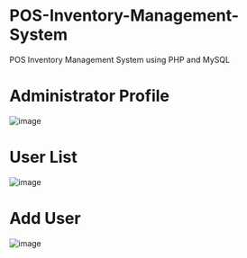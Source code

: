 # POS-Inventory-Management-System
POS Inventory Management System using PHP and MySQL
# Administrator Profile
![image](https://github.com/BlitzenPrancer/POS-Inventory-Management-System/blob/main/pos%20output/profile.PNG)
# User List
![image](https://github.com/BlitzenPrancer/POS-Inventory-Management-System/blob/main/pos%20output/user%20list.PNG)
# Add User
![image](https://github.com/BlitzenPrancer/POS-Inventory-Management-System/blob/main/pos%20output/add%20user.PNG)
